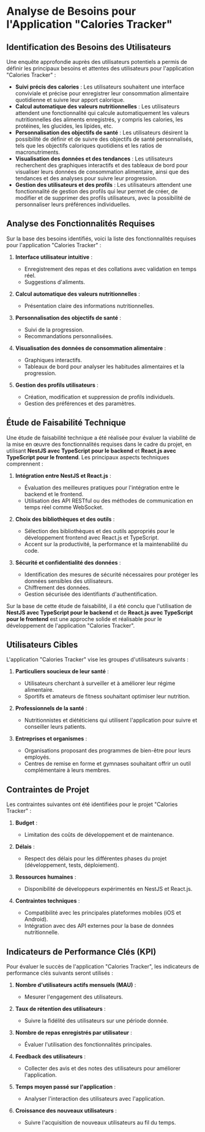 # Analyse de Besoins pour l'Application "Calories Tracker"

## Identification des Besoins des Utilisateurs

Une enquête approfondie auprès des utilisateurs potentiels a permis de définir les principaux besoins et attentes des utilisateurs pour l'application "Calories Tracker" :

- **Suivi précis des calories** : Les utilisateurs souhaitent une interface conviviale et précise pour enregistrer leur consommation alimentaire quotidienne et suivre leur apport calorique.
- **Calcul automatique des valeurs nutritionnelles** : Les utilisateurs attendent une fonctionnalité qui calcule automatiquement les valeurs nutritionnelles des aliments enregistrés, y compris les calories, les protéines, les glucides, les lipides, etc.
- **Personnalisation des objectifs de santé** : Les utilisateurs désirent la possibilité de définir et de suivre des objectifs de santé personnalisés, tels que les objectifs caloriques quotidiens et les ratios de macronutriments.
- **Visualisation des données et des tendances** : Les utilisateurs recherchent des graphiques interactifs et des tableaux de bord pour visualiser leurs données de consommation alimentaire, ainsi que des tendances et des analyses pour suivre leur progression.
- **Gestion des utilisateurs et des profils** : Les utilisateurs attendent une fonctionnalité de gestion des profils qui leur permet de créer, de modifier et de supprimer des profils utilisateurs, avec la possibilité de personnaliser leurs préférences individuelles.

## Analyse des Fonctionnalités Requises

Sur la base des besoins identifiés, voici la liste des fonctionnalités requises pour l'application "Calories Tracker" :

1. **Interface utilisateur intuitive** :
   - Enregistrement des repas et des collations avec validation en temps réel.
   - Suggestions d'aliments.
   
2. **Calcul automatique des valeurs nutritionnelles** :
   - Présentation claire des informations nutritionnelles.

3. **Personnalisation des objectifs de santé** :
   - Suivi de la progression.
   - Recommandations personnalisées.

4. **Visualisation des données de consommation alimentaire** :
   - Graphiques interactifs.
   - Tableaux de bord pour analyser les habitudes alimentaires et la progression.

5. **Gestion des profils utilisateurs** :
   - Création, modification et suppression de profils individuels.
   - Gestion des préférences et des paramètres.

## Étude de Faisabilité Technique

Une étude de faisabilité technique a été réalisée pour évaluer la viabilité de la mise en œuvre des fonctionnalités requises dans le cadre du projet, en utilisant **NestJS avec TypeScript pour le backend** et **React.js avec TypeScript pour le frontend**. Les principaux aspects techniques comprennent :

1. **Intégration entre NestJS et React.js** :
   - Évaluation des meilleures pratiques pour l'intégration entre le backend et le frontend.
   - Utilisation des API RESTful ou des méthodes de communication en temps réel comme WebSocket.

2. **Choix des bibliothèques et des outils** :
   - Sélection des bibliothèques et des outils appropriés pour le développement frontend avec React.js et TypeScript.
   - Accent sur la productivité, la performance et la maintenabilité du code.

3. **Sécurité et confidentialité des données** :
   - Identification des mesures de sécurité nécessaires pour protéger les données sensibles des utilisateurs.
   - Chiffrement des données.
   - Gestion sécurisée des identifiants d'authentification.

Sur la base de cette étude de faisabilité, il a été conclu que l'utilisation de **NestJS avec TypeScript pour le backend** et de **React.js avec TypeScript pour le frontend** est une approche solide et réalisable pour le développement de l'application "Calories Tracker".

## Utilisateurs Cibles

L'application "Calories Tracker" vise les groupes d'utilisateurs suivants :

1. **Particuliers soucieux de leur santé** :
   - Utilisateurs cherchant à surveiller et à améliorer leur régime alimentaire.
   - Sportifs et amateurs de fitness souhaitant optimiser leur nutrition.

2. **Professionnels de la santé** :
   - Nutritionnistes et diététiciens qui utilisent l'application pour suivre et conseiller leurs patients.

3. **Entreprises et organismes** :
   - Organisations proposant des programmes de bien-être pour leurs employés.
   - Centres de remise en forme et gymnases souhaitant offrir un outil complémentaire à leurs membres.

## Contraintes de Projet

Les contraintes suivantes ont été identifiées pour le projet "Calories Tracker" :

1. **Budget** :
   - Limitation des coûts de développement et de maintenance.
   
2. **Délais** :
   - Respect des délais pour les différentes phases du projet (développement, tests, déploiement).

3. **Ressources humaines** :
   - Disponibilité de développeurs expérimentés en NestJS et React.js.

4. **Contraintes techniques** :
   - Compatibilité avec les principales plateformes mobiles (iOS et Android).
   - Intégration avec des API externes pour la base de données nutritionnelle.

## Indicateurs de Performance Clés (KPI)

Pour évaluer le succès de l'application "Calories Tracker", les indicateurs de performance clés suivants seront utilisés :

1. **Nombre d'utilisateurs actifs mensuels (MAU)** :
   - Mesurer l'engagement des utilisateurs.

2. **Taux de rétention des utilisateurs** :
   - Suivre la fidélité des utilisateurs sur une période donnée.

3. **Nombre de repas enregistrés par utilisateur** :
   - Évaluer l'utilisation des fonctionnalités principales.

4. **Feedback des utilisateurs** :
   - Collecter des avis et des notes des utilisateurs pour améliorer l'application.

5. **Temps moyen passé sur l'application** :
   - Analyser l'interaction des utilisateurs avec l'application.

6. **Croissance des nouveaux utilisateurs** :
   - Suivre l'acquisition de nouveaux utilisateurs au fil du temps.
